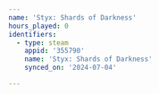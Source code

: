 ```yaml
---
name: 'Styx: Shards of Darkness'
hours_played: 0
identifiers:
  - type: steam
    appid: '355790'
    name: 'Styx: Shards of Darkness'
    synced_on: '2024-07-04'

---
```

